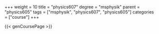 +++
weight = 10
title = "physics607"
degree = "msphysik"
parent = "physics605"
tags = ["msphysik", "physics607", "physics605"]
categories = ["course"]
+++

{{< genCoursePage >}}
